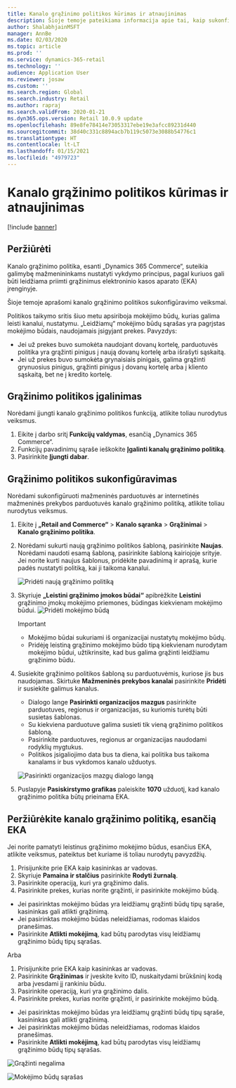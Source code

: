 ```yaml
---
title: Kanalo grąžinimo politikos kūrimas ir atnaujinimas
description: Šioje temoje pateikiama informacija apie tai, kaip sukonfigūruoti kanalo grąžinimo politiką.
author: ShalabhjainMSFT
manager: AnnBe
ms.date: 02/03/2020
ms.topic: article
ms.prod: ''
ms.service: dynamics-365-retail
ms.technology: ''
audience: Application User
ms.reviewer: josaw
ms.custom: ''
ms.search.region: Global
ms.search.industry: Retail
ms.author: rapraj
ms.search.validFrom: 2020-01-21
ms.dyn365.ops.version: Retail 10.0.9 update
ms.openlocfilehash: 89e8fe78414e73053317ebe19e3afcc89231d440
ms.sourcegitcommit: 38d40c331c8894acb7b119c5073e3088b54776c1
ms.translationtype: HT
ms.contentlocale: lt-LT
ms.lasthandoff: 01/15/2021
ms.locfileid: "4979723"
---
```

# <a name="create-and-update-a-returns-and-refunds-policy-for-a-channel"></a>Kanalo grąžinimo politikos kūrimas ir atnaujinimas

[!include [banner](includes/banner.md)]

## <a name="overview"></a>Peržiūrėti

Kanalo grąžinimo politika, esanti „Dynamics 365 Commerce“, suteikia galimybę mažmenininkams nustatyti vykdymo principus, pagal kuriuos gali būti leidžiama priimti grąžinimus elektroninio kasos aparato (EKA) įrenginyje.  

Šioje temoje aprašomi kanalo grąžinimo politikos sukonfigūravimo veiksmai.

Politikos taikymo sritis šiuo metu apsiriboja mokėjimo būdų, kurias galima leisti kanalui, nustatymu. „Leidžiamų“ mokėjimo būdų sąrašas yra pagrįstas mokėjimo būdais, naudojamais įsigyjant prekes. Pavyzdys:

- Jei už prekes buvo sumokėta naudojant dovanų kortelę, parduotuvės politika yra grąžinti pinigus į naują dovanų kortelę arba išrašyti sąskaitą. 
- Jei už prekes buvo sumokėta grynaisiais pinigais, galima grąžinti grynuosius pinigus, grąžinti pinigus į dovanų kortelę arba į kliento sąskaitą, bet ne į kredito kortelę. 


## <a name="enable-return-policy"></a>Grąžinimo politikos įgalinimas

Norėdami įjungti kanalo grąžinimo politikos funkciją, atlikite toliau nurodytus veiksmus.

1. Eikite į darbo sritį **Funkcijų valdymas**, esančią „Dynamics 365 Commerce“.
2. Funkcijų pavadinimų sąraše ieškokite **Įgalinti kanalų grąžinimo politiką**.
3. Pasirinkite **Įjungti dabar**. 

## <a name="configure-return-policy"></a>Grąžinimo politikos sukonfigūravimas

Norėdami sukonfigūruoti mažmeninės parduotuvės ar internetinės mažmeninės prekybos parduotuvės kanalo grąžinimo politiką, atlikite toliau nurodytus veiksmus.

1. Eikite į **„Retail and Commerce“** \> **Kanalo sąranka** \> **Grąžinimai** \> **Kanalo grąžinimo politika**.

2. Norėdami sukurti naują grąžinimo politikos šabloną, pasirinkite **Naujas**. Norėdami naudoti esamą šabloną, pasirinkite šabloną kairiojoje srityje. Jei norite kurti naujus šablonus, pridėkite pavadinimą ir aprašą, kurie padės nustatyti politiką, kai ji taikoma kanalui.

   ![Pridėti naują grąžinimo politiką](media/Return-policy-page1.png "Pridėti naują grąžinimo politiką")
     
   
3. Skyriuje **„Leistini grąžinimo įmokos būdai“** apibrėžkite **Leistini** grąžinimo įmokų mokėjimo priemones, būdingas kiekvienam mokėjimo būdui.
   ![Pridėti mokėjimo būdą](media/Return-policy-page2.PNG "Leidžiamų mokėjimo būdų nustatymas kiekvienam mokėjimo tipui")
   
    > [!IMPORTANT]
    > - Mokėjimo būdai sukuriami iš organizacijai nustatytų mokėjimo būdų.
    > - Pridėję leistiną grąžinimo mokėjimo būdo tipą kiekvienam nurodytam mokėjimo būdui, užtikrinsite, kad bus galima grąžinti leidžiamu grąžinimo būdu.
    
4. Susiekite grąžinimo politikos šabloną su parduotuvėmis, kuriose jis bus naudojamas. Skirtuke **Mažmeninės prekybos kanalai** pasirinkite **Pridėti** ir susiekite galimus kanalus. 

    - Dialogo lange **Pasirinkti organizacijos mazgus** pasirinkite parduotuves, regionus ir organizacijas, su kuriomis turėtų būti susietas šablonas.
    - Su kiekviena parduotuve galima susieti tik vieną grąžinimo politikos šabloną.
    - Pasirinkite parduotuves, regionus ar organizacijas naudodami rodyklių mygtukus.
    - Politikos įsigaliojimo data bus ta diena, kai politika bus taikoma kanalams ir bus vykdomos kanalo užduotys. 

    ![Pasirinkti organizacijos mazgų dialogo langą](media/Return-policy-page3.PNG "Pasirinkti organizacijos mazgų dialogo langą")

5. Puslapyje **Pasiskirstymo grafikas** paleiskite **1070** užduotį, kad kanalo grąžinimo politika būtų prieinama EKA.

## <a name="preview-the-channel-return-policy-in-the-pos"></a>Peržiūrėkite kanalo grąžinimo politiką, esančią EKA

Jei norite pamatyti leistinus grąžinimo mokėjimo būdus, esančius EKA, atlikite veiksmus, pateiktus bet kuriame iš toliau nurodytų pavyzdžių.

1. Prisijunkite prie EKA kaip kasininkas ar vadovas.
2. Skyriuje **Pamaina ir stalčius** pasirinkite **Rodyti žurnalą**.
3. Pasirinkite operaciją, kuri yra grąžinimo dalis. 
4. Pasirinkite prekes, kurias norite grąžinti, ir pasirinkite mokėjimo būdą.  
- Jei pasirinktas mokėjimo būdas yra leidžiamų grąžinti būdų tipų sąraše, kasininkas gali atlikti grąžinimą.
- Jei pasirinktas mokėjimo būdas neleidžiamas, rodomas klaidos pranešimas.
- Pasirinkite **Atlikti mokėjimą**, kad būtų parodytas visų leidžiamų grąžinimo būdų tipų sąrašas.

Arba

1. Prisijunkite prie EKA kaip kasininkas ar vadovas.
2. Pasirinkite **Grąžinimas** ir įveskite kvito ID, nuskaitydami brūkšninį kodą arba įvesdami jį rankiniu būdu. 
3. Pasirinkite operaciją, kuri yra grąžinimo dalis. 
4. Pasirinkite prekes, kurias norite grąžinti, ir pasirinkite mokėjimo būdą.  
- Jei pasirinktas mokėjimo būdas yra leidžiamų grąžinti būdų tipų sąraše, kasininkas gali atlikti grąžinimą.
- Jei pasirinktas mokėjimo būdas neleidžiamas, rodomas klaidos pranešimas.
- Pasirinkite **Atlikti mokėjimą**, kad būtų parodytas visų leidžiamų grąžinimo būdų tipų sąrašas.

![Grąžinti negalima](media/Return-policy-page6.png "Blogas grąžinimo tipas")



![Mokėjimo būdų sąrašas](media/Return-policy-page5.PNG "Galimi grąžinimo tipai")
